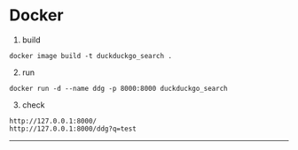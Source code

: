 # Docker
1) build
```python3
docker image build -t duckduckgo_search .
```

2) run
```python3
docker run -d --name ddg -p 8000:8000 duckduckgo_search
```

3) check
```python3
http://127.0.0.1:8000/
http://127.0.0.1:8000/ddg?q=test
```
___
